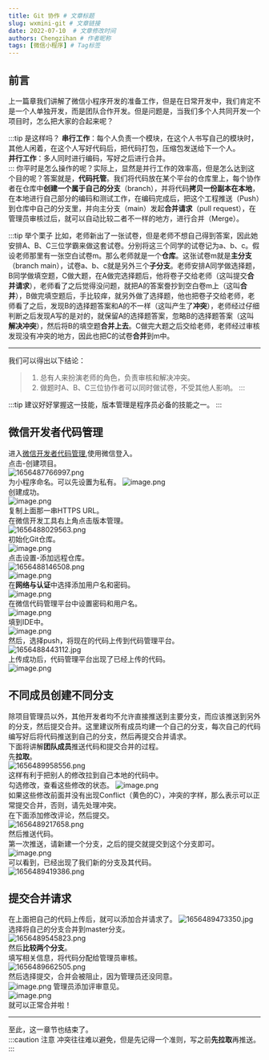 ```yaml
---
title: Git 协作 # 文章标题
slug: wxmini-git # 文章链接
date: 2022-07-10  # 文章修改时间
authors: Chengzihan # 作者昵称
tags: [微信小程序] # Tag标签
---
```

## 前言

上一篇章我们讲解了微信小程序开发的准备工作，但是在日常开发中，我们肯定不是一个人单独开发，而是团队合作开发。但是问题是，当我们多个人共同开发一个项目时，怎么把大家的合起来呢？  

:::tip 是这样吗？
**串行工作**：每个人负责一个模块，在这个人书写自己的模块时，其他人闲着，在这个人写好代码后，把代码打包，压缩包发送给下一个人。  
**并行工作**：多人同时进行编码，写好之后进行合并。  
:::
你平时是怎么操作的呢？实际上，显然是并行工作的效率高，但是怎么达到这个目的呢？答案就是，**代码托管**。我们将代码放在某个平台的仓库里上，每个协作者在仓库中**创建一个属于自己的分支**（branch），并将代码**拷贝一份副本在本地**，在本地进行自己部分的编码和测试工作，在编码完成后，把这个工程推送（Push）到仓库中自己的分支里，并向主分支（main）发起**合并请求**（pull request），在管理员审核过后，就可以自动比较二者不一样的地方，进行合并（Merge）。  

:::tip 举个栗子
比如，老师新出了一张试卷，但是老师不想自己得到答案，因此她安排A、B、C三位学霸来做这套试卷。分别将这三个同学的试卷记为a、b、c。假设老师那里有一张空白试卷m。那么老师就是一个**仓库**。这张试卷m就是**主分支**（branch main），试卷a、b、c就是另外三个**子分支**。老师安排A同学做选择题，B同学做填空题，C做大题，在A做完选择题后，他将卷子交给老师（这叫提交**合并请求**），老师看了之后觉得没问题，就把A的答案誊抄到空白卷m上（这叫**合并**），B做完填空题后，手比较痒，就另外做了选择题，他也把卷子交给老师，老师看了之后，发现B的选择题答案和A的不一样（这叫产生了**冲突**），老师经过仔细判断之后发现A写的是对的，就保留A的选择题答案，忽略B的选择题答案（这叫**解决冲突**），然后将B的填空题**合并上去**。C做完大题之后交给老师，老师经过审核发现没有冲突的地方，因此也把C的试卷**合并**到m中。  
***
我们可以得出以下结论：

>1. 总有人来扮演老师的角色，负责审核和解决冲突。  
>2. 做题时A、B、C三位协作者可以同时做试卷，不受其他人影响。
:::

:::tip
建议好好掌握这一技能，版本管理是程序员必备的技能之一。
:::

## 微信开发者代码管理

进入[微信开发者代码管理](https://git.weixin.qq.com/users/authorize#wechat_redirect),使用微信登入。  
点击-创建项目。  
![1656487766997.png](https://jetzihan-img.oss-cn-beijing.aliyuncs.com/blog/img/006SHRs9gy1h3p5cep9bmj31ex0lrdjs.jpg)  
为小程序命名。可以先设置为私有。
![image.png](https://jetzihan-img.oss-cn-beijing.aliyuncs.com/blog/img/006SHRs9gy1h3p5enj7goj318d0nljv2.jpg)  
创建成功。  
![image.png](https://jetzihan-img.oss-cn-beijing.aliyuncs.com/blog/img/006SHRs9gy1h3p5fja2otj31940o3dnk.jpg)  
复制上面那一串HTTPS URL。  
在微信开发工具右上角点击版本管理。  
![1656488029563.png](https://jetzihan-img.oss-cn-beijing.aliyuncs.com/blog/img/006SHRs9gy1h3p5gro6fnj31hc0shwwe.jpg)  
初始化Git仓库。  
![image.png](https://jetzihan-img.oss-cn-beijing.aliyuncs.com/blog/img/006SHRs9gy1h3p5hhbq59j30vw0cfabw.jpg)  
点击设置-添加远程仓库。  
![1656488146508.png](https://jetzihan-img.oss-cn-beijing.aliyuncs.com/blog/img/006SHRs9gy1h3p5is8gnij31bw0o3q6q.jpg)  
![image.png](https://jetzihan-img.oss-cn-beijing.aliyuncs.com/blog/img/006SHRs9gy1h3p5jhto0gj31bc0okaen.jpg)  
在**网络与认证**中选择添加用户名和密码。  
![image.png](https://jetzihan-img.oss-cn-beijing.aliyuncs.com/blog/img/006SHRs9gy1h3p5jy0x7kj31bc0nbwo5.jpg)  
在微信代码管理平台中设置密码和用户名。  
![image.png](https://jetzihan-img.oss-cn-beijing.aliyuncs.com/blog/img/006SHRs9gy1h3p5l3kunnj31h20qetff.jpg)  
填到IDE中。  
![image.png](https://jetzihan-img.oss-cn-beijing.aliyuncs.com/blog/img/006SHRs9gy1h3p5lta073j30wm0ht7a2.jpg)  
然后，选择push，将现在的代码上传到代码管理平台。  
![1656488443112.jpg](https://jetzihan-img.oss-cn-beijing.aliyuncs.com/blog/img/006SHRs9gy1h3p5o3lncyj31bi0oewj4.jpg)  
上传成功后，代码管理平台出现了已经上传的代码。  
![image.png](https://jetzihan-img.oss-cn-beijing.aliyuncs.com/blog/img/006SHRs9gy1h3p5p5oxjtj319t0o60zp.jpg)  

## 不同成员创建不同分支

除项目管理员以外，其他开发者均不允许直接推送到主要分支，而应该推送到另外的分支，然后提交合并。这里建议所有成员均建一个自己的分支，每次自己的代码编写好后将代码推送到自己的分支，然后再提交合并请求。  
下面将讲解**团队成员**推送代码和提交合并的过程。  
先**拉取**。  
![1656489958556.png](https://jetzihan-img.oss-cn-beijing.aliyuncs.com/blog/img/006SHRs9gy1h3p6ea1y9tj316c0nkgql.jpg)  
这样有利于把别人的修改拉到自己本地的代码中。  
勾选修改，查看这些修改的状态。
![image.png](https://jetzihan-img.oss-cn-beijing.aliyuncs.com/blog/img/006SHRs9gy1h3p5ybhk1lj31c90odn3f.jpg)  
如果这些修改前面并没有出现Conflict（黄色的C），冲突的字样，那么表示可以正常提交合并，否则，请先处理冲突。  
在下面添加修改评论，然后提交。  
![1656489217658.png](https://jetzihan-img.oss-cn-beijing.aliyuncs.com/blog/img/006SHRs9gy1h3p61eup22j31e40ny45a.jpg)  
然后推送代码。  
第一次推送，请新建一个分支，之后的提交就提交到这个分支即可。  
![image.png](https://jetzihan-img.oss-cn-beijing.aliyuncs.com/blog/img/006SHRs9gy1h3p62y2ausj31br0nzag7.jpg)  
可以看到，已经出现了我们新的分支及其代码。  
![1656489419386.png](https://jetzihan-img.oss-cn-beijing.aliyuncs.com/blog/img/006SHRs9gy1h3p64urs63j30p30dcq68.jpg)  

## 提交合并请求

在上面把自己的代码上传后，就可以添加合并请求了。
![1656489473350.jpg](https://jetzihan-img.oss-cn-beijing.aliyuncs.com/blog/img/006SHRs9gy1h3p660qdsej31gg0olq8t.jpg)  
选择将自己的分支合并到master分支。  
![1656489545823.png](https://jetzihan-img.oss-cn-beijing.aliyuncs.com/blog/img/006SHRs9gy1h3p671oitbj31790dx0xv.jpg)  
然后**比较两个分支**。  
填写相关信息，将代码分配给管理员审核。  
![1656489662505.png](https://jetzihan-img.oss-cn-beijing.aliyuncs.com/blog/img/006SHRs9gy1h3p69k6qgfj317p0nun2y.jpg)  
然后选择提交，合并会被阻止，因为管理员还没同意。  
![image.png](https://jetzihan-img.oss-cn-beijing.aliyuncs.com/blog/img/006SHRs9gy1h3p6a862hfj310t0mr44r.jpg)
管理员添加评审意见。  
![image.png](https://jetzihan-img.oss-cn-beijing.aliyuncs.com/blog/img/006SHRs9gy1h3p6b6da41j30s30kqn1k.jpg)  
就可以正常合并啦！  

***
至此，这一章节也结束了。  
:::caution 注意
冲突往往难以避免，但是先记得一个准则，写之前**先拉取**再推送。
:::
